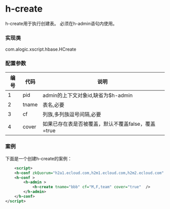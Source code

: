 h-create
========

h-create用于执行创建表。
必须在h-admin语句内使用。


### 实现类

com.alogic.xscript.hbase.HCreate


### 配置参数

| 编号 | 代码 | 说明 |
| ---- | ---- | ---- |
| 1 | pid | admin的上下文对象id,缺省为$h-admin | 
| 2 | tname | 表名,必要 | 
| 3 | cf | 列族,多列族逗号间隔,必要 | 
| 4 | cover | 如果已存在表是否被覆盖，默认不覆盖false，覆盖=true | 


### 案例

下面是一个创建h-create的案例：

```xml
	<script>
	<h-conf zkQuorum="h2a1.ecloud.com,h2m1.ecloud.com,h2m2.ecloud.com" zkParent="/hbase-secure">
	<h-conf >
		<h-admin >
			<h-create tname="bbb" cf="M,F,team" cover="true"  />
		</h-admin>
	</h-conf>
</script>
```
